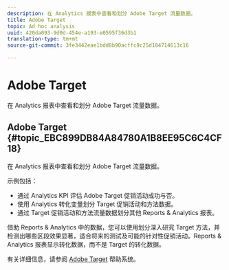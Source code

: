 ```yaml
---
description: 在 Analytics 报表中查看和划分 Adobe Target 流量数据。
title: Adobe Target
topic: Ad hoc analysis
uuid: 420da093-9d0d-454e-a193-e0595f36d3b1
translation-type: tm+mt
source-git-commit: 3fe3442eae1bdd8b90acffc9c25d184714613c16

---
```



# Adobe Target

在 Analytics 报表中查看和划分 Adobe Target 流量数据。

## Adobe Target {#topic_EBC899DB84A84780A1B8EE95C6C4CF18}

在 Analytics 报表中查看和划分 Adobe Target 流量数据。

示例包括：

* 通过 Analytics KPI 评估 Adobe Target 促销活动成功与否。
* 使用 Analytics 转化变量划分 Target 促销活动和方法数据。
* 通过 Target 促销活动和方法流量数据划分其他 Reports &amp; Analytics 报表。

借助 Reports &amp; Analytics 中的数据，您可以使用划分深入研究 Target 方法，并检测出哪些区段效果显著，适合将来的测试及可能的针对性促销活动。Reports &amp; Analytics 报表显示转化数据，而不是 Target 的转化数据。

有关详细信息，请参阅 [Adobe Target](https://docs.adobe.com/content/help/zh-Hans/target/using/target-home.html) 帮助系统。
